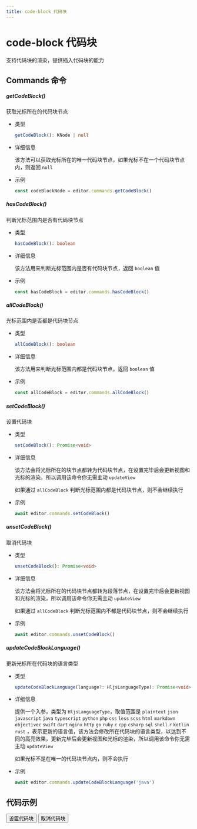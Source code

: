 ```yaml
---
title: code-block 代码块
---
```


# code-block 代码块

支持代码块的渲染，提供插入代码块的能力

## Commands 命令

##### getCodeBlock()

获取光标所在的代码块节点

- 类型

  ```ts
  getCodeBlock(): KNode | null
  ```

- 详细信息

  该方法可以获取光标所在的唯一代码块节点，如果光标不在一个代码块节点内，则返回 `null`

- 示例

  ```ts
  const codeBlockNode = editor.commands.getCodeBlock()
  ```

##### hasCodeBlock()

判断光标范围内是否有代码块节点

- 类型

  ```ts
  hasCodeBlock(): boolean
  ```

- 详细信息

  该方法用来判断光标范围内是否有代码块节点，返回 `boolean` 值

- 示例

  ```ts
  const hasCodeBlock = editor.commands.hasCodeBlock()
  ```

##### allCodeBlock()

光标范围内是否都是代码块节点

- 类型

  ```ts
  allCodeBlock(): boolean
  ```

- 详细信息

  该方法用来判断光标范围内都是代码块节点，返回 `boolean` 值

- 示例

  ```ts
  const allCodeBlock = editor.commands.allCodeBlock()
  ```

##### setCodeBlock()

设置代码块

- 类型

  ```ts
  setCodeBlock(): Promise<void>
  ```

- 详细信息

  该方法会将光标所在的块节点都转为代码块节点，在设置完毕后会更新视图和光标的渲染，所以调用该命令你无需主动 `updateView`

  如果通过 `allCodeBlock` 判断光标范围内都是代码块节点，则不会继续执行

- 示例

  ```ts
  await editor.commands.setCodeBlock()
  ```

##### unsetCodeBlock()

取消代码块

- 类型

  ```ts
  unsetCodeBlock(): Promise<void>
  ```

- 详细信息

  该方法会将光标所在的代码块节点都转为段落节点，在设置完毕后会更新视图和光标的渲染，所以调用该命令你无需主动 `updateView`

  如果通过 `allCodeBlock` 判断光标范围内不都是代码块节点，则不会继续执行

- 示例

  ```ts
  await editor.commands.unsetCodeBlock()
  ```

##### updateCodeBlockLanguage()

更新光标所在代码块的语言类型

- 类型

  ```ts
  updateCodeBlockLanguage(language?: HljsLanguageType): Promise<void>
  ```

- 详细信息

  提供一个入参，类型为 `HljsLanguageType`，取值范围是 `plaintext` `json` `javascript` `java` `typescript` `python` `php` `css` `less` `scss` `html` `markdown` `objectivec` `swift` `dart` `nginx` `http` `go` `ruby` `c` `cpp` `csharp` `sql` `shell` `r` `kotlin` `rust` ，表示更新的语言值，该方法会修改所在代码块的语言类型，以达到不同的高亮效果，更新完毕后会更新视图和光标的渲染，所以调用该命令你无需主动 `updateView`

  如果光标不是在唯一的代码块节点内，则不会执行

- 示例

  ```ts
  await editor.commands.updateCodeBlockLanguage('java')
  ```

## 代码示例

<div style="margin:0 0 10px 0">
  <button class="demo-button" @click="editor?.commands.setCodeBlock()">设置代码块</button>
  <button class="demo-button" @click="editor?.commands.unsetCodeBlock()">取消代码块</button>
</div>
<div ref="editorRef" style="width:100%;height:200px;"></div>

<script lang="ts" setup>
  import { useData } from 'vitepress'
  import { onMounted, watch, ref, onBeforeUnmount } from "vue"
  import { Editor } from "../../../lib/kaitify-core.es.js"

  const { isDark } = useData()
  const editorRef = ref<HtmlElement | undefined>()
  const editor = ref<Editor | undefined>()

  onMounted(async ()=>{
    editor.value = await Editor.configure({
      el: editorRef.value,
      value: '<p>const node = KNode.createPlaceholder()</p><p><br/></p><p><br/></p>',
      dark: isDark.value,
      placeholder:'请输入正文...'
    })
  })

  onBeforeUnmount(()=>{
    editor.value?.destroy()
  })

  watch(()=>isDark.value,newVal=>{
    if(editor.value){
        editor.value.setDark(isDark.value)
    }
  })
</script>
